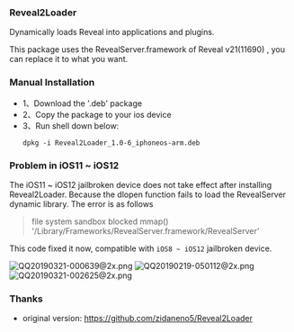 ### Reveal2Loader
Dynamically loads Reveal into applications and plugins.

This package uses the RevealServer.framework of Reveal v21(11690) , you can replace it to what you want.

### Manual Installation

- 1、Download the '.deb' package
- 2、Copy the package to your ios device
- 3、Run shell down below:
  ```shell
  dpkg -i Reveal2Loader_1.0-6_iphoneos-arm.deb
  ```

### Problem in iOS11 ~ iOS12
The iOS11 ~ iOS12 jailbroken device does not take effect after installing Reveal2Loader. Because the dlopen function fails to load the RevealServer dynamic library. The error is as follows
> file system sandbox blocked mmap() '/Library/Frameworks/RevealServer.framework/RevealServer'

This code fixed it now, compatible with `iOS8 ~ iOS12` jailbroken device.

![QQ20190321-000639@2x.png](https://github.com/lemon4ex/Reveal2Loader/blob/master/QQ20190321-000639@2x.png)
![QQ20190219-050112@2x.png](https://github.com/lemon4ex/Reveal2Loader/blob/master/QQ20190219-050112@2x.png)
![QQ20190321-002625@2x.png](https://github.com/lemon4ex/Reveal2Loader/blob/master/QQ20190321-002625@2x.png)

### Thanks
* original version: https://github.com/zidaneno5/Reveal2Loader
